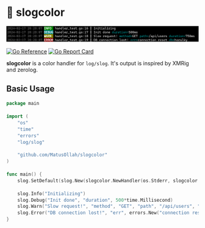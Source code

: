 # 🌈 slogcolor

![screenshot](https://github.com/MatusOllah/slogcolor/blob/main/screenshot.png)

[![Go Reference](https://pkg.go.dev/badge/github.com/MatusOllah/slogcolor.svg)](https://pkg.go.dev/github.com/MatusOllah/slogcolor) [![Go Report Card](https://goreportcard.com/badge/github.com/MatusOllah/slogcolor)](https://goreportcard.com/report/github.com/MatusOllah/slogcolor)

**slogcolor** is a color handler for `log/slog`. It's output is inspired by XMRig and zerolog.

## Basic Usage

```go
package main

import (
    "os"
    "time"
    "errors"
    "log/slog"

    "github.com/MatusOllah/slogcolor"
)

func main() {
    slog.SetDefault(slog.New(slogcolor.NewHandler(os.Stderr, slogcolor.DefaultOptions)))

    slog.Info("Initializing")
    slog.Debug("Init done", "duration", 500*time.Millisecond)
    slog.Warn("Slow request!", "method", "GET", "path", "/api/users", "duration", 750*time.Millisecond)
    slog.Error("DB connection lost!", "err", errors.New("connection reset"), "db", "horalky")
}
```
